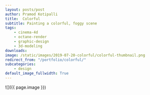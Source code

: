 ```yaml
---
layout: posts/post
author: Pramod Kotipalli
title:  Colorful
subtitle: Painting a colorful, foggy scene
tags:
    - cinema-4d
    - octane-render
    - graphic-design
    - 3d-modeling
downloads:
image: /static/images/2019-07-20-colorful/colorful-thumbnail.png
redirect_from: "/portfolio/colorful/"
subcategories:
    - design
default_image_fullwidth: True
---
```


![]({{ page.image }})
